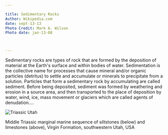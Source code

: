 ```yaml
---

title: Sedimentary Rocks
Author: Wikipedia.com
date: sept-13-13
Photo Credit: Mark A. Wilson
Photo date: jan-13-08



---
```


Sedimentary rocks are types of rock that are formed by the deposition of material at the Earth's surface and within bodies of water. Sedimentation is the collective name for processes that cause mineral and/or organic particles (detritus) to settle and accumulate or minerals to precipitate from a solution. Particles that form a sedimentary rock by accumulating are called sediment. Before being deposited, sediment was formed by weathering and erosion in a source area, and then transported to the place of deposition by water, wind, ice, mass movement or glaciers which are called agents of denudation….

![Triassic Utah](http://upload.wikimedia.org/wikipedia/commons/0/08/Triassic_Utah.JPG)

Middle Triassic marginal marine sequence of siltstones (below) and limestones (above), Virgin Formation, southwestern Utah, USA
